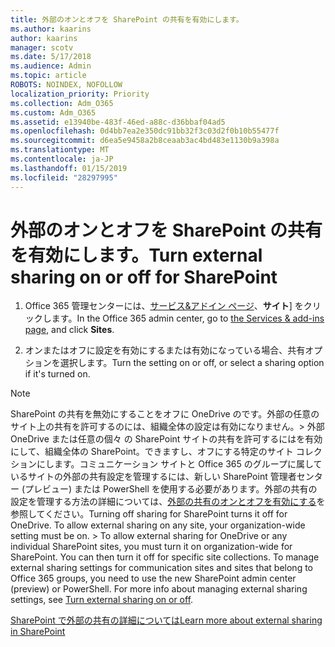 ```yaml
---
title: 外部のオンとオフを SharePoint の共有を有効にします。
ms.author: kaarins
author: kaarins
manager: scotv
ms.date: 5/17/2018
ms.audience: Admin
ms.topic: article
ROBOTS: NOINDEX, NOFOLLOW
localization_priority: Priority
ms.collection: Adm_O365
ms.custom: Adm_O365
ms.assetid: e13940be-483f-46ed-a88c-d36bbaf04ad5
ms.openlocfilehash: 0d4bb7ea2e350dc91bb32f3c03d2f0b10b55477f
ms.sourcegitcommit: d6ea5e9458a2b8ceaab3ac4bd483e1130b9a398a
ms.translationtype: MT
ms.contentlocale: ja-JP
ms.lasthandoff: 01/15/2019
ms.locfileid: "28297995"
---
```

# <a name="turn-external-sharing-on-or-off-for-sharepoint"></a><span data-ttu-id="1c611-102">外部のオンとオフを SharePoint の共有を有効にします。</span><span class="sxs-lookup"><span data-stu-id="1c611-102">Turn external sharing on or off for SharePoint</span></span>

1. <span data-ttu-id="1c611-103">Office 365 管理センターには、[サービス&amp;アドイン ページ](https://portal.office.com/adminportal/home#/Settings/ServicesAndAddIns)、**サイト**] をクリックします。</span><span class="sxs-lookup"><span data-stu-id="1c611-103">In the Office 365 admin center, go to [the Services &amp; add-ins page](https://portal.office.com/adminportal/home#/Settings/ServicesAndAddIns), and click **Sites**.</span></span>
    
2. <span data-ttu-id="1c611-104">オンまたはオフに設定を有効にするまたは有効になっている場合、共有オプションを選択します。</span><span class="sxs-lookup"><span data-stu-id="1c611-104">Turn the setting on or off, or select a sharing option if it's turned on.</span></span>
    
> [!NOTE]
> <span data-ttu-id="1c611-p101">SharePoint の共有を無効にすることをオフに OneDrive のです。外部の任意のサイト上の共有を許可するのには、組織全体の設定は有効になりません。> 外部 OneDrive または任意の個々 の SharePoint サイトの共有を許可するにはを有効にして、組織全体の SharePoint。できますし、オフにする特定のサイト コレクションにします。コミュニケーション サイトと Office 365 のグループに属しているサイトの外部の共有設定を管理するには、新しい SharePoint 管理者センター (プレビュー) または PowerShell を使用する必要があります。外部の共有の設定を管理する方法の詳細については、[外部の共有のオンとオフを有効にする](https://go.microsoft.com/fwlink/?linkid=866426)を参照してください。</span><span class="sxs-lookup"><span data-stu-id="1c611-p101">Turning off sharing for SharePoint turns it off for OneDrive. To allow external sharing on any site, your organization-wide setting must be on. > To allow external sharing for OneDrive or any individual SharePoint sites, you must turn it on organization-wide for SharePoint. You can then turn it off for specific site collections. To manage external sharing settings for communication sites and sites that belong to Office 365 groups, you need to use the new SharePoint admin center (preview) or PowerShell. For more info about managing external sharing settings, see [Turn external sharing on or off](https://go.microsoft.com/fwlink/?linkid=866426).</span></span> 
  
[<span data-ttu-id="1c611-111">SharePoint で外部の共有の詳細については</span><span class="sxs-lookup"><span data-stu-id="1c611-111">Learn more about external sharing in SharePoint</span></span>](https://go.microsoft.com/fwlink/?linkid=734908)
  

